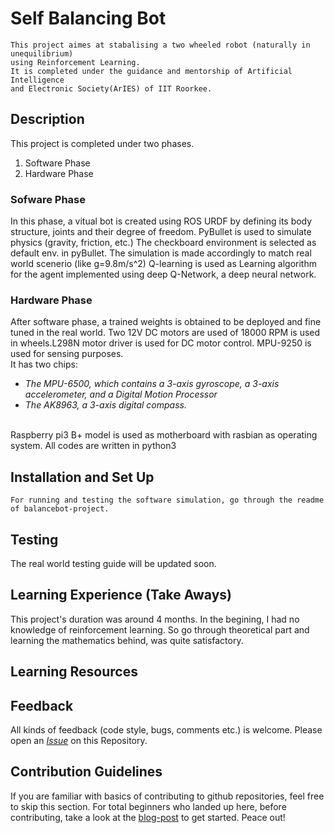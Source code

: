 # Self Balancing Bot
```
This project aimes at stabalising a two wheeled robot (naturally in unequilibrium)
using Reinforcement Learning.
It is completed under the guidance and mentorship of Artificial Intelligence 
and Electronic Society(ArIES) of IIT Roorkee.
```

## Description
This project is completed under two phases.
1. Software Phase
2. Hardware Phase

### Sofware Phase
In this phase, a vitual bot is created using ROS URDF by defining its body structure, 
joints and their degree of freedom. PyBullet is used to simulate physics (gravity, friction, etc.)
The checkboard environment is selected as default env. in pyBullet. The simulation is
made accordingly to match real world scenerio (like g=9.8m/s^2)
Q-learning is used as Learning algorithm for the agent implemented using deep Q-Network, a
deep neural network.

### Hardware Phase
After software phase, a trained weights is obtained to be deployed and fine tuned in the real world.
Two 12V DC motors are used of 18000 RPM is used in wheels.L298N motor driver is used for DC motor control.
MPU-9250 is used for sensing purposes. <br/>
It has two chips: <br/>
* *The MPU-6500, which contains a 3-axis gyroscope, a 3-axis accelerometer, and a Digital Motion Processor* <br/>
* *The AK8963, a 3-axis digital compass.* <br/>
<br/>
Raspberry pi3 B+ model is used as motherboard with rasbian as operating system. All codes are written in python3

## Installation and Set Up
```
For running and testing the software simulation, go through the readme of balancebot-project.
```

## Testing
 The real world testing guide will be updated soon.

## Learning Experience (Take Aways)
This project's duration was around 4 months.
In the begining, I had no knowledge of reinforcement learning. So go through theoretical part and 
learning the mathematics behind, was quite satisfactory. 


## Learning Resources


## Feedback

All kinds of feedback (code style, bugs, comments etc.) is welcome. Please open an [*Issue*](https://github.com/GopiKishan14/Self_Balancing_Bot/issues) on this Repository.

## Contribution Guidelines

If you are familiar with basics of contributing to github repositories, feel free to skip this section. For total beginners who landed up here, before contributing, take a look at the [blog-post](https://channelcs.github.io/best-practices-in-a-collaborative-environment.html) to get started. Peace out!
